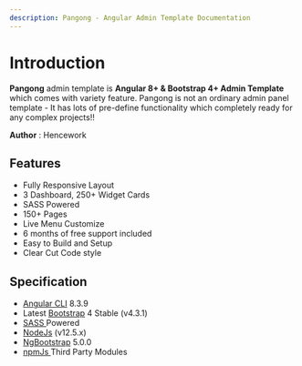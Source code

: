 ```yaml
---
description: Pangong - Angular Admin Template Documentation
---
```


# Introduction

**Pangong** admin template is **Angular 8+ & Bootstrap 4+ Admin Template** which comes with variety feature. Pangong is not an ordinary admin panel template - It has lots of pre-define functionality which completely ready for any complex projects!!

**Author** : Hencework

## Features

* Fully Responsive Layout 
* 3 Dashboard, 250+ Widget Cards
* SASS Powered
* 150+ Pages
* Live Menu Customize
* 6 months of free support included
* Easy to Build and Setup
* Clear Cut Code style

## Specification

* [Angular CLI](https://cli.angular.io/) 8.3.9
* Latest [Bootstrap](https://getbootstrap.com/) 4 Stable \(v4.3.1\)
* [SASS ](https://sass-lang.com)Powered
* [NodeJs](https://nodejs.org/en/) \(v12.5.x\)
* [NgBootstrap](https://ng-bootstrap.github.io/#/home) 5.0.0
* [npmJs ](https://www.npmjs.com/)Third Party Modules 

